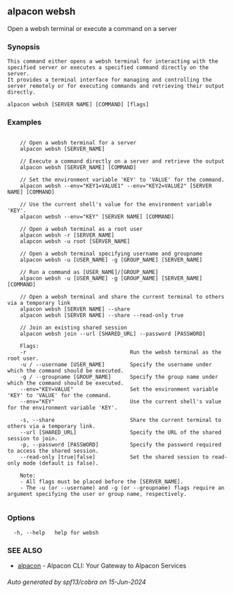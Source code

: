 ## alpacon websh

Open a websh terminal or execute a command on a server

### Synopsis

 
	This command either opens a websh terminal for interacting with the specified server or executes a specified command directly on the server.
	It provides a terminal interface for managing and controlling the server remotely or for executing commands and retrieving their output directly.
	

```
alpacon websh [SERVER NAME] [COMMAND] [flags]
```

### Examples

```

	// Open a websh terminal for a server
	alpacon websh [SERVER_NAME]

	// Execute a command directly on a server and retrieve the output
	alpacon websh [SERVER_NAME] [COMMAND]
	
	// Set the environment variable 'KEY' to 'VALUE' for the command.
	alpacon websh --env="KEY1=VALUE1" --env="KEY2=VALUE2" [SERVER NAME] [COMMAND]

	// Use the current shell's value for the environment variable 'KEY'.
	alpacon websh --env="KEY" [SERVER NAME] [COMMAND]

	// Open a websh terminal as a root user
	alpacon websh -r [SERVER_NAME]
	alapcon websh -u root [SERVER_NAME]
	
	// Open a websh terminal specifying username and groupname
	alpacon websh -u [USER_NAME] -g [GROUP_NAME] [SERVER_NAME]

	// Run a command as [USER_NAME]/[GROUP_NAME]
	alpacon websh -u [USER_NAME] -g [GROUP_NAME] [SERVER_NAME] [COMMAND]
	
	// Open a websh terminal and share the current terminal to others via a temporary link
	alpacon websh [SERVER NAME] --share
	alpacon websh [SERVER NAME] --share --read-only true
	
	// Join an existing shared session 
	alpacon websh join --url [SHARED_URL] --password [PASSWORD]

	Flags:
	-r          					   Run the websh terminal as the root user.
	-u / --username [USER_NAME]        Specify the username under which the command should be executed.
	-g / --groupname [GROUP_NAME]      Specify the group name under which the command should be executed.
	--env="KEY=VALUE"                  Set the environment variable 'KEY' to 'VALUE' for the command.
	--env="KEY"                        Use the current shell's value for the environment variable 'KEY'.	
	
	-s, --share                        Share the current terminal to others via a temporary link.
	--url [SHARED_URL]                 Specify the URL of the shared session to join.
	-p, --password [PASSWORD]          Specify the password required to access the shared session.
	--read-only [true|false]           Set the shared session to read-only mode (default is false).

	Note:
	- All flags must be placed before the [SERVER_NAME].
	- The -u (or --username) and -g (or --groupname) flags require an argument specifying the user or group name, respectively.
	
```

### Options

```
  -h, --help   help for websh
```

### SEE ALSO

* [alpacon](alpacon.md)	 - Alpacon CLI: Your Gateway to Alpacon Services

###### Auto generated by spf13/cobra on 15-Jun-2024
